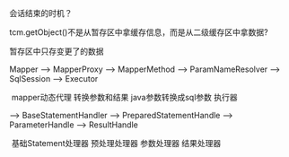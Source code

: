 会话结束的时机？

tcm.getObject()不是从暂存区中拿缓存信息，而是从二级缓存区中拿数据?

暂存区中只存变更了的数据



Mapper --> MapperProxy --> MapperMethod --> ParamNameResolver --> SqlSession --> Executor

​                  mapper动态代理  转换参数和结果       java参数转换成sql参数                          执行器

--> BaseStatementHandler --> PreparedStatementHandle --> ParameterHandle --> ResultHandle

​        基础Statement处理器              预处理处理器                          参数处理器            结果处理器















